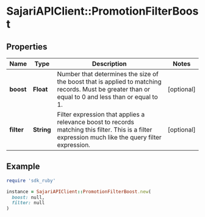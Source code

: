 # SajariAPIClient::PromotionFilterBoost

## Properties

| Name | Type | Description | Notes |
| ---- | ---- | ----------- | ----- |
| **boost** | **Float** | Number that determines the size of the boost that is applied to matching records.  Must be greater than or equal to 0 and less than or equal to 1. | [optional] |
| **filter** | **String** | Filter expression that applies a relevance boost to records matching this filter.  This is a filter expression much like the query filter expression. | [optional] |

## Example

```ruby
require 'sdk_ruby'

instance = SajariAPIClient::PromotionFilterBoost.new(
  boost: null,
  filter: null
)
```


